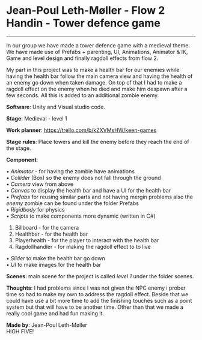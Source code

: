 # Jean-Poul Leth-Møller - Flow 2 Handin - Tower defence game
___

In our group we have made a tower defence game with a medieval theme. We have made use of Prefabs + parenting, UI, Animations, Animator & IK, Game and level design and finally ragdoll effects from flow 2.

My part in this project was to make a health bar for our enemies while having the health bar follow the main camera view and having the health of an enemy go down when taken damage. On top of that I had to make a ragdoll effect on the enemy when he died and make him despawn after a few seconds. All this is added to an additional zombie enemy. 

**Software**: Unity and Visual studio code.

**Stage**: Medieval - level 1

**Work planner**: https://trello.com/b/kZXVMsHW/keen-games

**Stage rules**: Place towers and kill the enemy before they reach the end of the stage.

**Component**: <br/>

•	*Animator* - for having the zombie have animations <br/>
•	*Collider* (Box) so the enemy does not fall through the ground<br/>
•	*Camera* view from above <br/>
•	*Canvas* to display the health bar and have a UI for the health bar<br/>
•	*Prefabs* for reusing similar parts and not having mergin problems also the *enemy* zombie can be found under the folder Prefabs<br/>
•	*Rigidbody* for physics<br/>
•	*Scripts* to make components more dynamic (written in C#)<br/>
1.	Billboard - for the camera<br/>
2.	Healthbar - for the health bar<br/>
3.	Playerhealth - for the player to interact with the health bar<br/>
4.	Ragdollhandler - for making the ragdoll effect to to live<br/>

• *Slider* to make the health bar go down<br/>
• *UI* to make images for the health bar<br/>

**Scenes**: main scene for the project is called *level 1* under the folder scenes.

**Thoughts**: I had problems since I was not given the NPC enemy i prober time so had to make my own to address the ragdoll effect. Beside that we could have use a bit more time to add the finishing touches such as a point system but that will have to be another time. Other than that we made a really cool game and had fun making it.

**Made by**: Jean-Poul Leth-Møller<br/>
HIGH FIVE!
